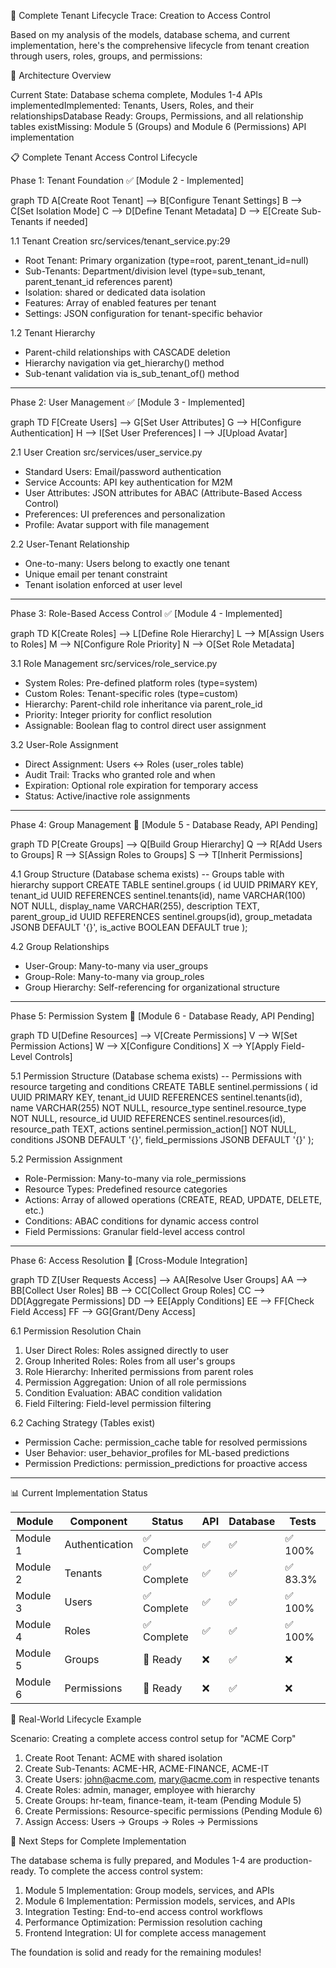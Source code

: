 🏢 Complete Tenant Lifecycle Trace: Creation to Access Control

  Based on my analysis of the models, database schema, and current implementation, here's the comprehensive lifecycle from tenant creation through users, roles, groups, and permissions:

  🌟 Architecture Overview

  Current State: Database schema complete, Modules 1-4 APIs implementedImplemented: Tenants, Users, Roles, and their relationshipsDatabase Ready: Groups, Permissions, and all relationship
  tables existMissing: Module 5 (Groups) and Module 6 (Permissions) API implementation

  📋 Complete Tenant Access Control Lifecycle

  Phase 1: Tenant Foundation ✅ [Module 2 - Implemented]

  graph TD
      A[Create Root Tenant] --> B[Configure Tenant Settings]
      B --> C[Set Isolation Mode]
      C --> D[Define Tenant Metadata]
      D --> E[Create Sub-Tenants if needed]
      

  1.1 Tenant Creation src/services/tenant_service.py:29
  - Root Tenant: Primary organization (type=root, parent_tenant_id=null)
  - Sub-Tenants: Department/division level (type=sub_tenant, parent_tenant_id references parent)
  - Isolation: shared or dedicated data isolation
  - Features: Array of enabled features per tenant
  - Settings: JSON configuration for tenant-specific behavior

  1.2 Tenant Hierarchy
  - Parent-child relationships with CASCADE deletion
  - Hierarchy navigation via get_hierarchy() method
  - Sub-tenant validation via is_sub_tenant_of() method

  ---
  Phase 2: User Management ✅ [Module 3 - Implemented]

  graph TD
      F[Create Users] --> G[Set User Attributes]
      G --> H[Configure Authentication]
      H --> I[Set User Preferences]
      I --> J[Upload Avatar]

  2.1 User Creation src/services/user_service.py
  - Standard Users: Email/password authentication
  - Service Accounts: API key authentication for M2M
  - User Attributes: JSON attributes for ABAC (Attribute-Based Access Control)
  - Preferences: UI preferences and personalization
  - Profile: Avatar support with file management

  2.2 User-Tenant Relationship
  - One-to-many: Users belong to exactly one tenant
  - Unique email per tenant constraint
  - Tenant isolation enforced at user level

  ---
  Phase 3: Role-Based Access Control ✅ [Module 4 - Implemented]

  graph TD
      K[Create Roles] --> L[Define Role Hierarchy]
      L --> M[Assign Users to Roles]
      M --> N[Configure Role Priority]
      N --> O[Set Role Metadata]

  3.1 Role Management src/services/role_service.py
  - System Roles: Pre-defined platform roles (type=system)
  - Custom Roles: Tenant-specific roles (type=custom)
  - Hierarchy: Parent-child role inheritance via parent_role_id
  - Priority: Integer priority for conflict resolution
  - Assignable: Boolean flag to control direct user assignment

  3.2 User-Role Assignment
  - Direct Assignment: Users ↔ Roles (user_roles table)
  - Audit Trail: Tracks who granted role and when
  - Expiration: Optional role expiration for temporary access
  - Status: Active/inactive role assignments

  ---
  Phase 4: Group Management 🚧 [Module 5 - Database Ready, API Pending]

  graph TD
      P[Create Groups] --> Q[Build Group Hierarchy]
      Q --> R[Add Users to Groups]
      R --> S[Assign Roles to Groups]
      S --> T[Inherit Permissions]

  4.1 Group Structure (Database schema exists)
  -- Groups table with hierarchy support
  CREATE TABLE sentinel.groups (
      id UUID PRIMARY KEY,
      tenant_id UUID REFERENCES sentinel.tenants(id),
      name VARCHAR(100) NOT NULL,
      display_name VARCHAR(255),
      description TEXT,
      parent_group_id UUID REFERENCES sentinel.groups(id),
      group_metadata JSONB DEFAULT '{}',
      is_active BOOLEAN DEFAULT true
  );

  4.2 Group Relationships
  - User-Group: Many-to-many via user_groups
  - Group-Role: Many-to-many via group_roles
  - Group Hierarchy: Self-referencing for organizational structure

  ---
  Phase 5: Permission System 🚧 [Module 6 - Database Ready, API Pending]

  graph TD
      U[Define Resources] --> V[Create Permissions]
      V --> W[Set Permission Actions]
      W --> X[Configure Conditions]
      X --> Y[Apply Field-Level Controls]

  5.1 Permission Structure (Database schema exists)
  -- Permissions with resource targeting and conditions
  CREATE TABLE sentinel.permissions (
      id UUID PRIMARY KEY,
      tenant_id UUID REFERENCES sentinel.tenants(id),
      name VARCHAR(255) NOT NULL,
      resource_type sentinel.resource_type NOT NULL,
      resource_id UUID REFERENCES sentinel.resources(id),
      resource_path TEXT,
      actions sentinel.permission_action[] NOT NULL,
      conditions JSONB DEFAULT '{}',
      field_permissions JSONB DEFAULT '{}'
  );

  5.2 Permission Assignment
  - Role-Permission: Many-to-many via role_permissions
  - Resource Types: Predefined resource categories
  - Actions: Array of allowed operations (CREATE, READ, UPDATE, DELETE, etc.)
  - Conditions: ABAC conditions for dynamic access control
  - Field Permissions: Granular field-level access control

  ---
  Phase 6: Access Resolution 🔄 [Cross-Module Integration]

  graph TD
      Z[User Requests Access] --> AA[Resolve User Groups]
      AA --> BB[Collect User Roles]
      BB --> CC[Collect Group Roles]
      CC --> DD[Aggregate Permissions]
      DD --> EE[Apply Conditions]
      EE --> FF[Check Field Access]
      FF --> GG[Grant/Deny Access]

  6.1 Permission Resolution Chain
  1. User Direct Roles: Roles assigned directly to user
  2. Group Inherited Roles: Roles from all user's groups
  3. Role Hierarchy: Inherited permissions from parent roles
  4. Permission Aggregation: Union of all role permissions
  5. Condition Evaluation: ABAC condition validation
  6. Field Filtering: Field-level permission filtering

  6.2 Caching Strategy (Tables exist)
  - Permission Cache: permission_cache table for resolved permissions
  - User Behavior: user_behavior_profiles for ML-based predictions
  - Permission Predictions: permission_predictions for proactive access

  ---
  📊 Current Implementation Status

  | Module   | Component      | Status     | API | Database | Tests   |
  |----------|----------------|------------|-----|----------|---------|
  | Module 1 | Authentication | ✅ Complete | ✅   | ✅        | ✅ 100%  |
  | Module 2 | Tenants        | ✅ Complete | ✅   | ✅        | ✅ 83.3% |
  | Module 3 | Users          | ✅ Complete | ✅   | ✅        | ✅ 100%  |
  | Module 4 | Roles          | ✅ Complete | ✅   | ✅        | ✅ 100%  |
  | Module 5 | Groups         | 🚧 Ready   | ❌   | ✅        | ❌       |
  | Module 6 | Permissions    | 🚧 Ready   | ❌   | ✅        | ❌       |

  🔄 Real-World Lifecycle Example

  Scenario: Creating a complete access control setup for "ACME Corp"

  1. Create Root Tenant: ACME with shared isolation
  2. Create Sub-Tenants: ACME-HR, ACME-FINANCE, ACME-IT
  3. Create Users: john@acme.com, mary@acme.com in respective tenants
  4. Create Roles: admin, manager, employee with hierarchy
  5. Create Groups: hr-team, finance-team, it-team (Pending Module 5)
  6. Create Permissions: Resource-specific permissions (Pending Module 6)
  7. Assign Access: Users → Groups → Roles → Permissions

  🚀 Next Steps for Complete Implementation

  The database schema is fully prepared, and Modules 1-4 are production-ready. To complete the access control system:

  1. Module 5 Implementation: Group models, services, and APIs
  2. Module 6 Implementation: Permission models, services, and APIs
  3. Integration Testing: End-to-end access control workflows
  4. Performance Optimization: Permission resolution caching
  5. Frontend Integration: UI for complete access management

  The foundation is solid and ready for the remaining modules!